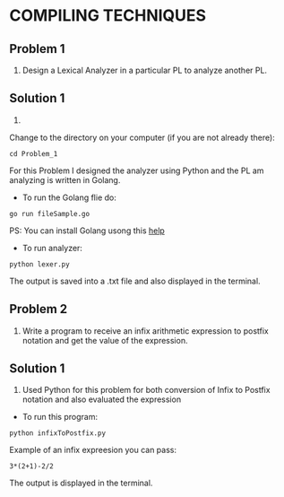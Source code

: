 # COMPILING TECHNIQUES

## Problem 1
1. Design a Lexical Analyzer in a particular PL to analyze another PL.

## Solution 1
1. 
Change to the directory on your computer (if you are not already there):

```
cd Problem_1
```
For this Problem I designed the analyzer using Python and the PL am analyzing is written in Golang.
- To run the Golang flie do:
```
go run fileSample.go
```
PS: You can install Golang usong this [help](https://golang.org/dl/)
- To run analyzer:
```
python lexer.py
```
The output is saved into a .txt file and also displayed in the terminal.

## Problem 2
1. Write a program to receive an infix arithmetic expression to postfix notation and get the value of the expression.

## Solution 1
1. Used Python for this problem for both conversion of Infix to Postfix notation and also evaluated the expression

- To run this program:
```
python infixToPostfix.py
```

Example of an infix expreesion you can pass:
```
3*(2+1)-2/2
```
The output is displayed in the terminal.

